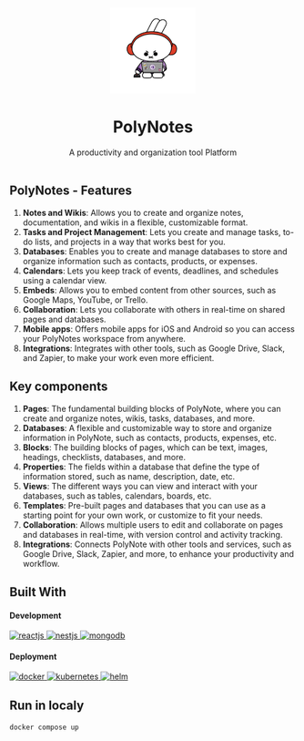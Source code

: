 <br/>
<p align="center">
  <a href="https://github.com/sylvain-pierrot/PolyNotes/ReadME-Generator">
    <img src="images/PolyBunny_Type4_v1.png" alt="PolyBunny" width="150" height="150">
  </a>

  <h1 align="center">PolyNotes</h1>

  <p align="center">
    A productivity and organization tool Platform
    <br/>
    <br/>
  </p>
</p>


## PolyNotes - Features

1. **Notes and Wikis**: Allows you to create and organize notes, documentation, and wikis in a flexible,
customizable format.
2. **Tasks and Project Management**: Lets you create and manage tasks, to-do lists, and projects in a
way that works best for you.
3. **Databases**: Enables you to create and manage databases to store and organize information such
as contacts, products, or expenses.
4. **Calendars**: Lets you keep track of events, deadlines, and schedules using a calendar view.
5. **Embeds**: Allows you to embed content from other sources, such as Google Maps, YouTube, or
Trello.
6. **Collaboration**: Lets you collaborate with others in real-time on shared pages and databases.
7. **Mobile apps**: Offers mobile apps for iOS and Android so you can access your PolyNotes workspace
from anywhere.
8. **Integrations**: Integrates with other tools, such as Google Drive, Slack, and Zapier, to make your
work even more efficient.

## Key components

1. **Pages**: The fundamental building blocks of PolyNote, where you can create and organize notes,
wikis, tasks, databases, and more.
2. **Databases**: A flexible and customizable way to store and organize information in PolyNote, such as
contacts, products, expenses, etc.
3. **Blocks**: The building blocks of pages, which can be text, images, headings, checklists, databases,
and more.
4. **Properties**: The fields within a database that define the type of information stored, such as name,
description, date, etc.
5. **Views**: The different ways you can view and interact with your databases, such as tables, calendars,
boards, etc.
6. **Templates**: Pre-built pages and databases that you can use as a starting point for your own work, or
customize to fit your needs.
7. **Collaboration**: Allows multiple users to edit and collaborate on pages and databases in real-time,
with version control and activity tracking.
8. **Integrations**: Connects PolyNote with other tools and services, such as Google Drive, Slack, Zapier,
and more, to enhance your productivity and workflow.

## Built With

#### Development

<p align="left">
    <a href="https://helm.sh/" target="_blank" rel="noreferrer">
        <img src="https://www.vectorlogo.zone/logos/reactjs/reactjs-icon.svg" alt="reactjs" width="40" height="40"/>
    </a>
    <a href="https://helm.sh/" target="_blank" rel="noreferrer">
        <img src="https://www.vectorlogo.zone/logos/nestjs/nestjs-icon.svg" alt="nestjs" width="40" height="40"/>
    </a>
    <a href="https://helm.sh/" target="_blank" rel="noreferrer">
        <img src="https://www.vectorlogo.zone/logos/mongodb/mongodb-icon.svg" alt="mongodb" width="40" height="40"/>
    </a>
</p>

#### Deployment

<p align="left">
    <a href="https://www.docker.com/" target="_blank" rel="noreferrer">
        <img src="https://www.vectorlogo.zone/logos/docker/docker-icon.svg" alt="docker" width="40" height="40"/>
    </a>
    <a href="https://kubernetes.io" target="_blank" rel="noreferrer">
        <img src="https://www.vectorlogo.zone/logos/kubernetes/kubernetes-icon.svg" alt="kubernetes" width="40" height="40"/>
    </a>
    <a href="https://helm.sh/" target="_blank" rel="noreferrer">
        <img src="https://www.vectorlogo.zone/logos/helmsh/helmsh-icon.svg" alt="helm" width="40" height="40"/>
    </a>
</p>

## Run in localy

```sh
docker compose up
```
